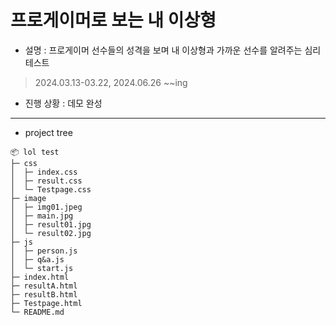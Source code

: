 # 프로게이머로 보는 내 이상형
+ 설명 : 프로게이머 선수들의 성격을 보며 내 이상형과 가까운 선수를 알려주는 심리테스트

> 2024.03.13-03.22, 2024.06.26 ~~ing

- 진행 상황 : 데모 완성

* * *

- project tree
```
📦 lol test
├─ css
│  ├─ index.css
│  ├─ result.css
│  └─ Testpage.css
├─ image
│  ├─ img01.jpeg
│  ├─ main.jpg
│  ├─ result01.jpg
│  └─ result02.jpg
├─ js
│  ├─ person.js
│  ├─ q&a.js
│  └─ start.js
├─ index.html
├─ resultA.html
├─ resultB.html
├─ Testpage.html
└─ README.md
```